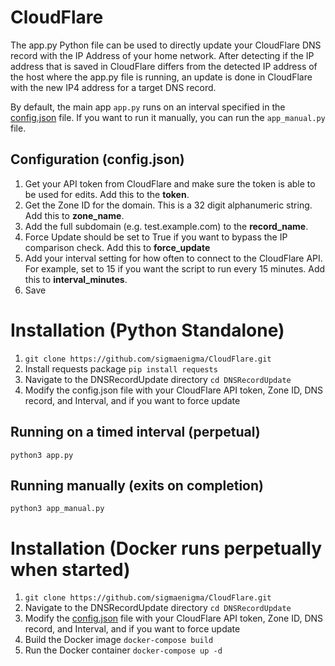 # CloudFlare
The app.py Python file can be used to directly update your CloudFlare DNS record with the IP Address of your home network. After detecting if the IP address that is saved in CloudFlare differs from the detected IP address of the host where the app.py file is running, an update is done in CloudFlare with the new IP4 address for a target DNS record.

By default, the main app `app.py` runs on an interval specified in the [config.json](https://github.com/sigmaenigma/CloudFlare/blob/main/DNSRecordUpdate/config.json) file. If you want to run it manually, you can run the `app_manual.py` file.

## Configuration (config.json)
1. Get your API token from CloudFlare and make sure the token is able to be used for edits. Add this to the **token**.
2. Get the Zone ID for the domain. This is a 32 digit alphanumeric string. Add this to **zone_name**.
3. Add the full subdomain (e.g. test.example.com) to the **record_name**.
4. Force Update should be set to True if you want to bypass the IP comparison check. Add this to **force_update**
5. Add your interval setting for how often to connect to the CloudFlare API. For example, set to 15 if you want the script to run every 15 minutes. Add this to **interval_minutes**.
7. Save

# Installation (Python Standalone)
1. `git clone https://github.com/sigmaenigma/CloudFlare.git`
2. Install requests package `pip install requests`
3. Navigate to the DNSRecordUpdate directory `cd DNSRecordUpdate`
4. Modify the config.json file with your CloudFlare API token, Zone ID, DNS record, and Interval, and if you want to force update

## Running on a timed interval (perpetual)
`python3 app.py`

## Running manually (exits on completion)
`python3 app_manual.py`

# Installation (Docker runs perpetually when started)
1. `git clone https://github.com/sigmaenigma/CloudFlare.git`
2. Navigate to the DNSRecordUpdate directory `cd DNSRecordUpdate`
3. Modify the [config.json](https://github.com/sigmaenigma/CloudFlare/blob/main/DNSRecordUpdate/config.json) file with your CloudFlare API token, Zone ID, DNS record, and Interval, and if you want to force update
4. Build the Docker image `docker-compose build`
5. Run the Docker container `docker-compose up -d` 
